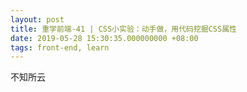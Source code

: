 ```yaml
---
layout: post
title: 重学前端-41 | CSS小实验：动手做，用代码挖掘CSS属性
date: 2019-05-28 15:30:35.000000000 +08:00
tags: front-end, learn
---
```


不知所云